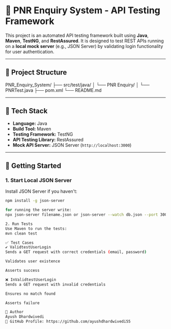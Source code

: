 # 🧪 PNR Enquiry System - API Testing Framework

This project is an automated API testing framework built using **Java**, **Maven**, **TestNG**, and **RestAssured**. It is designed to test REST APIs running on a **local mock server** (e.g., JSON Server) by validating login functionality for user authentication.

---

## 📁 Project Structure

PNR_Enquiry_System/
├── src/test/java/
│ └── PNR Enquiry/
│ └── PNRTest.java
├── pom.xml
└── README.md


---

## 🧰 Tech Stack

- **Language:** Java  
- **Build Tool:** Maven  
- **Testing Framework:** TestNG  
- **API Testing Library:** RestAssured  
- **Mock API Server:** JSON Server (`http://localhost:3000`)

---

## 🚀 Getting Started

### 1. Start Local JSON Server

Install JSON Server if you haven't:

```bash
npm install -g json-server

for running the server write:
npx json-server filename.json or json-server --watch db.json --port 3000

2. Run Tests
Use Maven to run the tests:
mvn clean test

✅ Test Cases
✔️ ValidtestUserLogin
Sends a GET request with correct credentials (email, password)

Validates user existence

Asserts success

❌ InValidtestUserLogin
Sends a GET request with invalid credentials

Ensures no match found

Asserts failure

🙌 Author
Ayush Dhardwivedi
🔗 GitHub Profile: https://github.com/ayushdhardwivedi55
